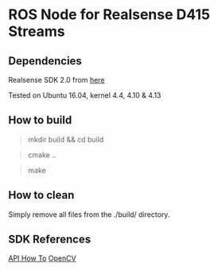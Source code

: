 # ROS Node for Realsense D415 Streams
## Dependencies
Realsense SDK 2.0 from [here](https://github.com/IntelRealSense/librealsense/blob/master/doc/distribution_linux.md)

Tested on Ubuntu 16.04, kernel 4.4, 4.10 & 4.13
## How to build
> mkdir build && cd build

> cmake ..

> make

## How to clean
Simply remove all files from the ./build/ directory.

## SDK References
[API How To](https://github.com/IntelRealSense/librealsense/wiki/API-How-To)
[OpenCV](https://github.com/IntelRealSense/librealsense/tree/master/wrappers/opencv)